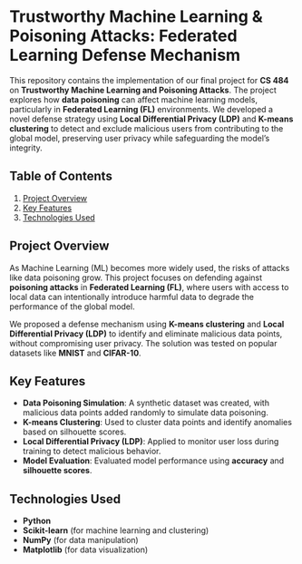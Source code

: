 # Trustworthy Machine Learning & Poisoning Attacks: Federated Learning Defense Mechanism

This repository contains the implementation of our final project for **CS 484** on **Trustworthy Machine Learning and Poisoning Attacks**. The project explores how **data poisoning** can affect machine learning models, particularly in **Federated Learning (FL)** environments. We developed a novel defense strategy using **Local Differential Privacy (LDP)** and **K-means clustering** to detect and exclude malicious users from contributing to the global model, preserving user privacy while safeguarding the model’s integrity.

## Table of Contents
1. [Project Overview](#project-overview)
2. [Key Features](#key-features)
3. [Technologies Used](#technologies-used)

## Project Overview
As Machine Learning (ML) becomes more widely used, the risks of attacks like data poisoning grow. This project focuses on defending against **poisoning attacks** in **Federated Learning (FL)**, where users with access to local data can intentionally introduce harmful data to degrade the performance of the global model.

We proposed a defense mechanism using **K-means clustering** and **Local Differential Privacy (LDP)** to identify and eliminate malicious data points, without compromising user privacy. The solution was tested on popular datasets like **MNIST** and **CIFAR-10**.

## Key Features
- **Data Poisoning Simulation**: A synthetic dataset was created, with malicious data points added randomly to simulate data poisoning.
- **K-means Clustering**: Used to cluster data points and identify anomalies based on silhouette scores.
- **Local Differential Privacy (LDP)**: Applied to monitor user loss during training to detect malicious behavior.
- **Model Evaluation**: Evaluated model performance using **accuracy** and **silhouette scores**.

## Technologies Used
- **Python**
- **Scikit-learn** (for machine learning and clustering)
- **NumPy** (for data manipulation)
- **Matplotlib** (for data visualization)

